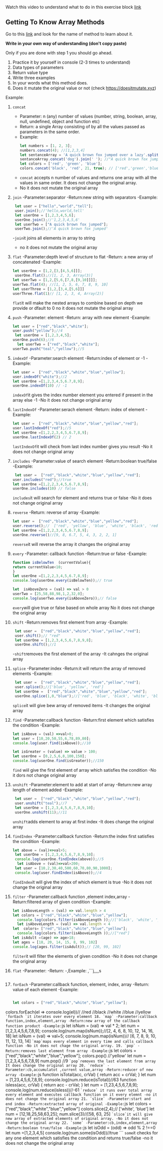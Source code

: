 Watch this video to understand what to do in this exercise block [link](https://www.youtube.com/watch?v=zGpplZj4zY0&feature=youtu.be)

## Getting To Know Array Methods

Go to this [link](https://developer.mozilla.org/en-US/docs/Web/JavaScript/Reference/Global_Objects/Array) and look for the name of method to learn about it.

**Write in your own way of understanding (don't copy paste)**

Only if you are done with step 1 you should go ahead.

1. Practice it by yourself in console (2-3 times to understand)
2. Data types of parameters
3. Return value type
4. Write three examples
5. In your words what this method does.
6. Does it mutate the original value or not (check https://doesitmutate.xyz)

Example:

1. `concat`

   - Parameter: n (any) number of values (number, string, boolean, array, null, undefined, object and function etc)
   - Return: a single Array consisting of by all the values passed as parameters in the same order.
   - Example:
     ```js
     let numbers = [1, 2, 3];
     numbers.concat(4); //[1,2,3,4]
     let sentanceArray = 'A quick brown fox jumped over a lazy'.split(' ');
     sentanceArray.concat('dog').join(' '); //"A quick brown fox jumped over a lazy dog"
     let colors = ['red', 'green', 'blue'];
     colors.concat('black', 'red', 21, true); // ['red','green','blue','black', 'red', 21, true]
     ```
   - `concat` accepts n number of values and returns one array with all the values in same order. It does not change the original array.
   - No it does not mutate the original array

2. `join`
    -Parameter:separator
    -Return:new string with separators
    -Example:
    ```js
     let user = ["hello","world","tell"];
     user.join();//'hello,world,tell'
     let userOne = [1,2,3,4,5,6];
     userOne.join();//'1,2,3,4,5,6'
     let userTwo = ["A quick brown fox jumped"];
     userTwo.join();//'A quick brown fox jumped'
    ```
    -`join`it joins all elements in array to string
    - no it does not mutate the original array
3. `flat`
    -Parameter:depth level of structure to flat 
    -Return: a new array of concatenated
    -Example:
    ```js
    let userOne = [1,2,[3,[4,5,6]]];
     userOne.flat();//[1, 2, 3, Array(3)]
    let userTwo = [1,2,[5,6,[7,8,[9,10]]]];
    userTwo.flat(4); //[1, 2, 5, 6, 7, 8, 9, 10]
    let userThree = [1,2,[3,4,[5,6]]]
    userThree.flat(1)// [1, 2, 3, 4, Array(2)]
    ```
    `flat`it will make the nested arrays to combine based on depth we provide or dfault to 0
    no it does not mutate the original array
4. `push`
    -Parameter: element
    -Return: array with new element
    -Example:
    ```js
    let user = ["red","black","white"];
    user.push("yellow");//4
     let userOne = [1,2,3,4,5];
    userOne.push(6);//6
      let userTwo = ["red","black","white"];
    userTwo.push("teal","yellow");//5
    ```
5. `indexOf`
    -Parameter:search element 
    -Return:index of element or -1
    -Example:
    ```js
    let user =  ["red","black","white","blue","yellow"];
    user.indexOf("white");//2
    let userOne =[1,2,3,4,5,6.7,8,9];
    userOne.indexOf(10) // -1
    ```
    `indexOf`it gives the index number element you entered if present in the array else -1
    -No it does not change original array
6. `lastIndexOf`
    -Parameter:serach element
    -Return: index of element
    -Example:
    ```js
    let user =  ["red","black","white","blue","yellow","red"];
    user.lastIndexOf("red");//5
    let userOne =[1,2,2,3,4,5,6.7,8,9];
    userOne.lastIndexOf(2) // 2
    ```
    `lastIndexOf`it will check from last index number gives you result
    -No it does not change original array
7. `includes`
    -Parameter:value of search element
    -Return:boolean true/false
    -Example:
    ```js
     let user =  ["red","black","white","blue","yellow","red"];
    user.includes("red");//true
    let userOne =[1,2,2,3,4,5,6.7,8,9];
    userOne.includes(10) // false
    ```
    `includes`it will search for element and returns true or false 
    -No it does not change original array
8. `reverse`
    -Return: reverse of array
    -Example:
    ```js
    let user =  ["red","black","white","blue","yellow","red"];
    user.reverse();//  ['red', 'yellow', 'blue', 'white', 'black', 'red']
    let userOne =[1,2,2,3,4,5,6.7,8,9];
    userOne.reverse()//[9, 8, 6.7, 5, 4, 3, 2, 2, 1]
    ```
    `reverse`it will reverse the array
    it changes the original array 
9. `every`
    -Parameter: callback function
    -Return:true or false
    -Example:
    ```js
   function isBelowTen  (currentValue){
    return currentValue<10;
   }
    let userOne =[1,2,2,3,4,5,6.7,8,9];
    console.log(userOne.every(isBelowTen));// true

    let  isAboveZero = (val) => val > 0
    userTwo = [25,58,88,98,1,2,32,0];
    console.log(userTwo.every(isAboveZero));// false 
    ```
    `every`will give true or false based on whole array
    No it does not change the original array
10. `shift`
    -Return:removes first element from array
    -Example:
    ```js
     let user =  ["red","black","white","blue","yellow","red"];
     user.shift();// "red"
     let userOne = [1,2,3,4,5,6,7,8,9,8];
     userOne.shift();//1
    ```
    -`shift`removes the first element of the array
    -It cahnges the original array
11. `splice`
    -Parameter:index
    -Return:it will return the array of removed elements
    -Example:
    ```js
     let user =  ["red","black","white","blue","yellow","red"];
     user.splice();//['blue', 'yellow', 'red']
     let userOne =  ["red","black","white","blue","yellow","red"];
     userOne.splice(1,0,"blue");//['red', 'blue', 'black', 'white', 'blue', 'yellow', 'red']; 
    ```
    `splice`it will give bew array of removed items
    -It changes the original array
12. `find`
    -Parameter:callback function 
    -Return:first element which satisfies the condition
    -Example:
    ```js
    let isAbove = (val) =>val>0;
    let user = [10,20,50,55,6,78,89,80];
    console.log(user.find(isAbove));//10

    let isGreater = (value) => value > 100;
    let userOne = [0,2,5,6,8,100,150];
    console.log(userOne.find(isGreater));//150
    ```
    `find` wiil give the first element of array which satisfies the condition
    -No it dors not change original array
13. `unshift`
    -Parameter:element to add at start of array
    -Return:new array length of element added
    -Example:
    ```js
     let user =  ["red","black","white","blue","yellow","red"];
     user.unshift("teal");//7
     let userOne = [1,2,3,4,5,6,7,8,9,10];
     userOne.unshift(11);//11
    ```
    `unshift`adds element to array at first index
    -It does change the original array
14. `findIndex`
    -Parameter:callback function
    -Return:the index first satisfies the condition
    -Example:
    ```js
    let above = (val)=>val>5;
     let userOne = [1,2,3,4,5,6,7,8,9,10];
     console.log(userOne.findIndex(above));//5
      let isAbove = (val)=>val>200;
     let user = [10,2,30,40,500,60,70,80,90,1000];
     console.log(user.findIndex(isAbove));//4
    ```
    `findIndex`it will give the index of which element is true
    -No it does not change the original array
15. `filter`
    -Parameter:callback function ,element index,array
    -Return:filtered array of given condition
    -Example:
    ```js
    let isAboveLength = (val) => val.length > 4
    let colors = ["red","black","white","blue","yellow"];
      console.log(colors.filter(isAboveLength ));//['black', 'white', 'yellow']
      let isAboveLength = (val) => val.length < 4
    let  colors= ["red","black","white","blue","yellow"];
      console.log(colors.filter(isAboveLength ));//["red"]
    let isAdult =(age) => age>18;
    let ages = [18, 20, 14, 15, 8, 99, 102]   
    console.log(ages.filter(isAdult));// [20, 99, 102]
      ```
      `filter`it will filter the elements of given condition
      -No it does not change the original array

16. `flat`
    -Parameter:
    -Return:
    -,Example:
    ,```j,,,,s
    ```
17. `forEach`
    -Parameter:callback function, element, index, array
    -Return: value of each element
    -Example:
    ```js

    let colors = ["red","black","white","blue","yellow"];
   colors.forEach(el => console.log(el))//
   //red
   //black
    //white
    //blue
    //yellow
    ```
    `forEach `it iterates over every element
18. `map`
    -Parameter:callback function,index,element,array
    -Return:new array of the callback function product
    -Example:
    ```js
    let isNum = (val) => val * 2;
    let num = [1,2,3,4,5,6,7,8,9];
    console.log(num.map(isNum));//[2, 4, 6, 8, 10, 12, 14, 16, 18]
    let isNum = (val) => val+5;
    console.log(num.map(isNum))// [6, 7, 8, 9, 10, 11, 12, 13, 14]
    ```
    `map`maps every element in every time and calls callback function
    -No it does not chage the original array.
19. `pop`
    -Return:removes last element from array
    -Example:
    ```js
    let colors = ["red","black","white","blue","yellow"];
    colors.pop() //'yellow'
    let num =  [1,2,3,4,5,6,7,8,9]
   num.pop() //9
    ```
    `pop`removes the last element from array 
    It does change the original array
20. `reduce`
    -Parameter:cb,accumulatot ,current value,array
    -Return:reducer of new array
    -Example:
    ```js
    function isTotal(acc, crVal) {
        return acc + crVal;
   }
    let num = [1,23,4,5,6,7,8,9];
    console.log(num.reduce(isTotal))//63
     function isless(acc, crVal) {
        return acc - crVal;
      }
       let num = [1,23,4,5,6,7,8,9];
        console.log(num.reduce(isless))//-61
    ```
    `reduce` it runs over total array every element and executes callback function on it every elemnt
    -no it does not change the original array
21. `slice`
    -Parameter:start and end index
    -Return:extracted array of original
    -Example:
    ```js
    let colors =["red","black","white","blue","yellow"]
    colors.slice(2,4);// ['white', 'blue']
    let num = [12,18,25,58,63,25];
    num.slice(3)//[58, 63, 25]
    ```
    `slice`it will give new array of extracted elements of original array.
    -No it does not change the original array
22. `some`
    -Parameter:cb,index,element,array
    -Return:boolean true/false
    -Example:
    ```js
    let isOdd = (odd) => odd % 2 !==0
    let num =[1,2,3,4,5]
    console.log(num.some(isOdd))//true
    ```
    `some`it checks for any one element which satisfies the condition and returns true/false
    -no it does not change the original array
